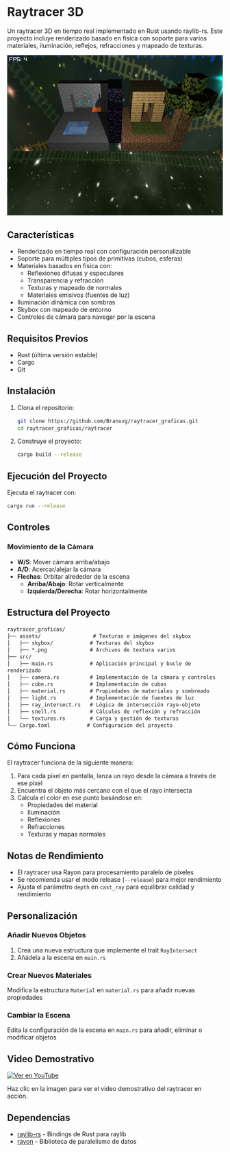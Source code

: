 # Raytracer 3D

Un raytracer 3D en tiempo real implementado en Rust usando raylib-rs. Este proyecto incluye renderizado basado en física con soporte para varios materiales, iluminación, reflejos, refracciones y mapeado de texturas.

![Gameplay Screenshot](scene_photo.png)

## Características

- Renderizado en tiempo real con configuración personalizable
- Soporte para múltiples tipos de primitivas (cubos, esferas)
- Materiales basados en física con:
  - Reflexiones difusas y especulares
  - Transparencia y refracción
  - Texturas y mapeado de normales
  - Materiales emisivos (fuentes de luz)
- Iluminación dinámica con sombras
- Skybox con mapeado de entorno
- Controles de cámara para navegar por la escena

## Requisitos Previos

- Rust (última versión estable)
- Cargo
- Git

## Instalación

1. Clona el repositorio:
   ```bash
   git clone https://github.com/Branuvg/raytracer_graficas.git
   cd raytracer_graficas/raytracer
   ```

2. Construye el proyecto:
   ```bash
   cargo build --release
   ```

## Ejecución del Proyecto

Ejecuta el raytracer con:
```bash
cargo run --release
```

## Controles

### Movimiento de la Cámara
- **W/S**: Mover cámara arriba/abajo
- **A/D**: Acercar/alejar la cámara
- **Flechas**: Orbitar alrededor de la escena
  - **Arriba/Abajo**: Rotar verticalmente
  - **Izquierda/Derecha**: Rotar horizontalmente

## Estructura del Proyecto

```
raytracer_graficas/
├── assets/                 # Texturas e imágenes del skybox
│   ├── skybox/            # Texturas del skybox
│   ├── *.png              # Archivos de textura varios
├── src/
│   ├── main.rs            # Aplicación principal y bucle de renderizado
│   ├── camera.rs          # Implementación de la cámara y controles
│   ├── cube.rs            # Implementación de cubos
│   ├── material.rs        # Propiedades de materiales y sombreado
│   ├── light.rs           # Implementación de fuentes de luz
│   ├── ray_intersect.rs   # Lógica de intersección rayo-objeto
│   ├── snell.rs           # Cálculos de reflexión y refracción
│   └── textures.rs        # Carga y gestión de texturas
└── Cargo.toml            # Configuración del proyecto
```

## Cómo Funciona

El raytracer funciona de la siguiente manera:
1. Para cada píxel en pantalla, lanza un rayo desde la cámara a través de ese píxel
2. Encuentra el objeto más cercano con el que el rayo intersecta
3. Calcula el color en ese punto basándose en:
   - Propiedades del material
   - Iluminación
   - Reflexiones
   - Refracciones
   - Texturas y mapas normales

## Notas de Rendimiento

- El raytracer usa Rayon para procesamiento paralelo de píxeles
- Se recomienda usar el modo release (`--release`) para mejor rendimiento
- Ajusta el parámetro `depth` en `cast_ray` para equilibrar calidad y rendimiento

## Personalización

### Añadir Nuevos Objetos
1. Crea una nueva estructura que implemente el trait `RayIntersect`
2. Añádela a la escena en `main.rs`

### Crear Nuevos Materiales
Modifica la estructura `Material` en `material.rs` para añadir nuevas propiedades

### Cambiar la Escena
Edita la configuración de la escena en `main.rs` para añadir, eliminar o modificar objetos

## Video Demostrativo
[![Ver en YouTube](https://img.youtube.com/JT5SvBCQtR4/maxresdefault.jpg)](https://youtu.be/JT5SvBCQtR4)

Haz clic en la imagen para ver el video demostrativo del raytracer en acción.

## Dependencias

- [raylib-rs](https://github.com/deltaphc/raylib-rs) - Bindings de Rust para raylib
- [rayon](https://github.com/rayon-rs/rayon) - Biblioteca de paralelismo de datos